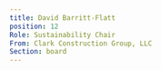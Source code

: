```yaml
---
title: David Barritt-Flatt
position: 12
Role: Sustainability Chair
From: Clark Construction Group, LLC
Section: board
---
```


